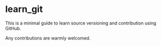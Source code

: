 # learn_git
This is a minimal guide to learn source versioning and contribution using GitHub.

Any contributions are warmly welcomed.
